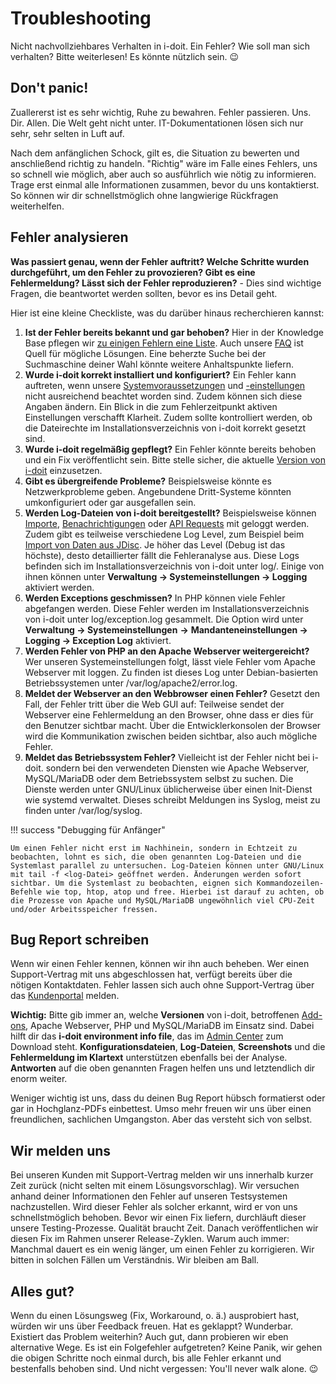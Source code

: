 # Troubleshooting

Nicht nachvollziehbares Verhalten in i-doit. Ein Fehler? Wie soll man sich verhalten? Bitte weiterlesen! Es könnte nützlich sein. 😉

Don't panic!
------------

Zuallererst ist es sehr wichtig, Ruhe zu bewahren. Fehler passieren. Uns. Dir. Allen. Die Welt geht nicht unter. IT-Dokumentationen lösen sich nur sehr, sehr selten in Luft auf.

Nach dem anfänglichen Schock, gilt es, die Situation zu bewerten und anschließend richtig zu handeln. "Richtig" wäre im Falle eines Fehlers, uns so schnell wie möglich, aber auch so ausführlich wie nötig zu informieren. Trage erst einmal alle Informationen zusammen, bevor du uns kontaktierst. So können wir dir schnellstmöglich ohne langwierige Rückfragen weiterhelfen.

Fehler analysieren
------------------

**Was passiert genau, wenn der Fehler auftritt? Welche Schritte wurden durchgeführt, um den Fehler zu provozieren? Gibt es eine Fehlermeldung? Lässt sich der Fehler reproduzieren?** - Dies sind wichtige Fragen, die beantwortet werden sollten, bevor es ins Detail geht.

Hier ist eine kleine Checkliste, was du darüber hinaus recherchieren kannst:

1.  **Ist der Fehler bereits bekannt und gar behoben?** Hier in der Knowledge Base pflegen wir [zu einigen Fehlern eine Liste](../hotfixes/index.md). Auch unsere [FAQ](../../faq.md) ist Quell für mögliche Lösungen. Eine beherzte Suche bei der Suchmaschine deiner Wahl könnte weitere Anhaltspunkte liefern.
2.  **Wurde i-doit korrekt installiert und konfiguriert?** Ein Fehler kann auftreten, wenn unsere [Systemvoraussetzungen](../../installation/systemvoraussetzungen.md) und [\-einstellungen](../../installation/systemvoraussetzungen.md) nicht ausreichend beachtet worden sind. Zudem können sich diese Angaben ändern. Ein Blick in die zum Fehlerzeitpunkt aktiven Einstellungen verschafft Klarheit. Zudem sollte kontrolliert werden, ob die Dateirechte im Installationsverzeichnis von i-doit korrekt gesetzt sind.
3.  **Wurde i-doit regelmäßig gepflegt?** Ein Fehler könnte bereits behoben und ein Fix veröffentlicht sein. Bitte stelle sicher, die aktuelle [Version von i-doit](../../versionshistorie/index.md) einzusetzen.
4.  **Gibt es übergreifende Probleme?** Beispielsweise könnte es Netzwerkprobleme geben. Angebundene Dritt-Systeme könnten umkonfiguriert oder gar ausgefallen sein.
5.  **Werden Log-Dateien von i-doit bereitgestellt?** Beispielsweise können [Importe](../../daten-konsolidieren/index.md), [Benachrichtigungen](../../auswertungen/benachrichtigungen.md) oder [API Requests](../../i-doit-pro-add-ons/api/index.md) mit geloggt werden. Zudem gibt es teilweise verschiedene Log Level, zum Beispiel beim [Import von Daten aus JDisc](../../daten-konsolidieren/jdisc-discovery.md). Je höher das Level (Debug ist das höchste), desto detaillierter fällt die Fehleranalyse aus. Diese Logs befinden sich im Installationsverzeichnis von i-doit unter log/. Einige von ihnen können unter **Verwaltung → Systemeinstellungen → Logging** aktiviert werden.
6.  **Werden Exceptions geschmissen?** In PHP können viele Fehler abgefangen werden. Diese Fehler werden im Installationsverzeichnis von i-doit unter log/exception.log gesammelt. Die Option wird unter **Verwaltung → Systemeinstellungen** **→** **Mandanteneinstellungen → Logging → Exception Log** aktiviert.
7.  **Werden Fehler von PHP an den Apache Webserver weitergereicht?** Wer unseren Systemeinstellungen folgt, lässt viele Fehler vom Apache Webserver mit loggen. Zu finden ist dieses Log unter Debian-basierten Betriebssystemen unter /var/log/apache2/error.log.
8.  **Meldet der Webserver an den Webbrowser einen Fehler?** Gesetzt den Fall, der Fehler tritt über die Web GUI auf: Teilweise sendet der Webserver eine Fehlermeldung an den Browser, ohne dass er dies für den Benutzer sichtbar macht. Über die Entwicklerkonsolen der Browser wird die Kommunikation zwischen beiden sichtbar, also auch mögliche Fehler.
9.  **Meldet das Betriebssystem Fehler?** Vielleicht ist der Fehler nicht bei i-doit. sondern bei den verwendeten Diensten wie Apache Webserver, MySQL/MariaDB oder dem Betriebssystem selbst zu suchen. Die Dienste werden unter GNU/Linux üblicherweise über einen Init-Dienst wie systemd verwaltet. Dieses schreibt Meldungen ins Syslog, meist zu finden unter /var/log/syslog.

!!! success "Debugging für Anfänger"

    Um einen Fehler nicht erst im Nachhinein, sondern in Echtzeit zu beobachten, lohnt es sich, die oben genannten Log-Dateien und die Systemlast parallel zu untersuchen. Log-Dateien können unter GNU/Linux mit tail -f <log-Datei> geöffnet werden. Änderungen werden sofort sichtbar. Um die Systemlast zu beobachten, eignen sich Kommandozeilen-Befehle wie top, htop, atop und free. Hierbei ist darauf zu achten, ob die Prozesse von Apache und MySQL/MariaDB ungewöhnlich viel CPU-Zeit und/oder Arbeitsspeicher fressen.

Bug Report schreiben
--------------------

Wenn wir einen Fehler kennen, können wir ihn auch beheben. Wer einen Support-Vertrag mit uns abgeschlossen hat, verfügt bereits über die nötigen Kontaktdaten. Fehler lassen sich auch ohne Support-Vertrag über das [Kundenportal](../../administration/kundenportal.md) melden.

**Wichtig:** Bitte gib immer an, welche **Versionen** von i-doit, betroffenen [Add-ons](../../i-doit-pro-add-ons/index.md), Apache Webserver, PHP und MySQL/MariaDB im Einsatz sind. Dabei hilft dir das **i-doit environment info file**, das im [Admin Center](../../administration/admin-center.md) zum Download steht. **Konfigurationsdateien**, **Log-Dateien**, **Screenshots** und die **Fehlermeldung im Klartext** unterstützen ebenfalls bei der Analyse. **Antworten** auf die oben genannten Fragen helfen uns und letztendlich dir enorm weiter.

Weniger wichtig ist uns, dass du deinen Bug Report hübsch formatierst oder gar in Hochglanz-PDFs einbettest. Umso mehr freuen wir uns über einen freundlichen, sachlichen Umgangston. Aber das versteht sich von selbst.

Wir melden uns
--------------

Bei unseren Kunden mit Support-Vertrag melden wir uns innerhalb kurzer Zeit zurück (nicht selten mit einem Lösungsvorschlag). Wir versuchen anhand deiner Informationen den Fehler auf unseren Testsystemen nachzustellen. Wird dieser Fehler als solcher erkannt, wird er von uns schnellstmöglich behoben. Bevor wir einen Fix liefern, durchläuft dieser unsere Testing-Prozesse. Qualität braucht Zeit. Danach veröffentlichen wir diesen Fix im Rahmen unserer Release-Zyklen. Warum auch immer: Manchmal dauert es ein wenig länger, um einen Fehler zu korrigieren. Wir bitten in solchen Fällen um Verständnis. Wir bleiben am Ball.

Alles gut?
----------

Wenn du einen Lösungsweg (Fix, Workaround, o. ä.) ausprobiert hast, würden wir uns über Feedback freuen. Hat es geklappt? Wunderbar. Existiert das Problem weiterhin? Auch gut, dann probieren wir eben alternative Wege. Es ist ein Folgefehler aufgetreten? Keine Panik, wir gehen die obigen Schritte noch einmal durch, bis alle Fehler erkannt und bestenfalls behoben sind. Und nicht vergessen: You'll never walk alone. 😉
